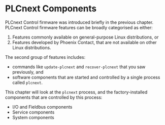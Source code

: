 # PLCnext Components

PLCnext Control firmware was introduced briefly in the previous chapter. PLCnext Control firmware features can be broadly categorised as either:

1. Features commonly available on general-purpose Linux distributions, or
2. Features developed by Phoenix Contact, that are not available on other Linux distributions.

The second group of features includes:

* commands like `update-plcnext` and `recover-plcnext` that you saw previously, and
* software components that are started and controlled by a single process called `plcnext`.

This chapter will look at the `plcnext` process, and the factory-installed components that are controlled by this process:

* I/O and Fieldbus components
* Service components
* System components
